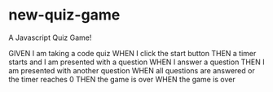 # new-quiz-game
A Javascript Quiz Game!

GIVEN I am taking a code quiz
WHEN I click the start button
THEN a timer starts and I am presented with a question
WHEN I answer a question
THEN I am presented with another question
WHEN all questions are answered or the timer reaches 0
THEN the game is over
WHEN the game is over
 
